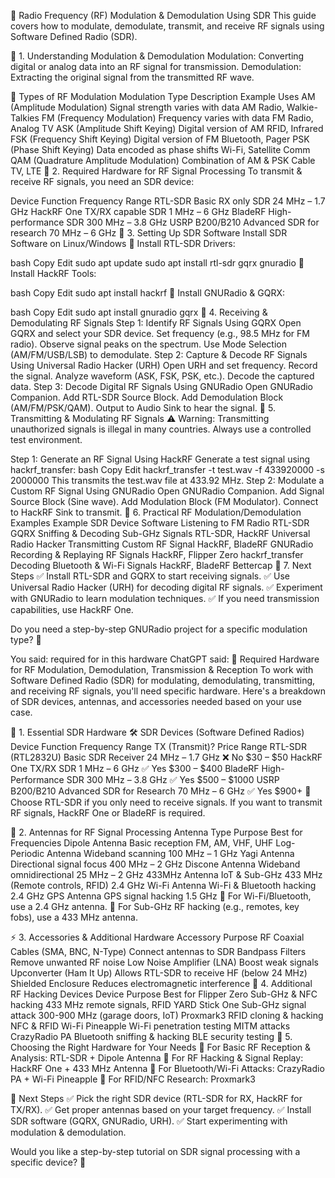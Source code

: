 📡 Radio Frequency (RF) Modulation & Demodulation Using SDR
This guide covers how to modulate, demodulate, transmit, and receive RF signals using Software Defined Radio (SDR).

🔹 1. Understanding Modulation & Demodulation
Modulation: Converting digital or analog data into an RF signal for transmission.
Demodulation: Extracting the original signal from the transmitted RF wave.

📌 Types of RF Modulation
Modulation Type	Description	Example Uses
AM (Amplitude Modulation)	Signal strength varies with data	AM Radio, Walkie-Talkies
FM (Frequency Modulation)	Frequency varies with data	FM Radio, Analog TV
ASK (Amplitude Shift Keying)	Digital version of AM	RFID, Infrared
FSK (Frequency Shift Keying)	Digital version of FM	Bluetooth, Pager
PSK (Phase Shift Keying)	Data encoded as phase shifts	Wi-Fi, Satellite Comm
QAM (Quadrature Amplitude Modulation)	Combination of AM & PSK	Cable TV, LTE
🔹 2. Required Hardware for RF Signal Processing
To transmit & receive RF signals, you need an SDR device:

Device	Function	Frequency Range
RTL-SDR	Basic RX only SDR	24 MHz – 1.7 GHz
HackRF One	TX/RX capable SDR	1 MHz – 6 GHz
BladeRF	High-performance SDR	300 MHz – 3.8 GHz
USRP B200/B210	Advanced SDR for research	70 MHz – 6 GHz
🔹 3. Setting Up SDR Software
Install SDR Software on Linux/Windows
🔹 Install RTL-SDR Drivers:

bash
Copy
Edit
sudo apt update
sudo apt install rtl-sdr gqrx gnuradio
🔹 Install HackRF Tools:

bash
Copy
Edit
sudo apt install hackrf
🔹 Install GNURadio & GQRX:

bash
Copy
Edit
sudo apt install gnuradio gqrx
🔹 4. Receiving & Demodulating RF Signals
Step 1: Identify RF Signals Using GQRX
Open GQRX and select your SDR device.
Set frequency (e.g., 98.5 MHz for FM radio).
Observe signal peaks on the spectrum.
Use Mode Selection (AM/FM/USB/LSB) to demodulate.
Step 2: Capture & Decode RF Signals Using Universal Radio Hacker (URH)
Open URH and set frequency.
Record the signal.
Analyze waveform (ASK, FSK, PSK, etc.).
Decode the captured data.
Step 3: Decode Digital RF Signals Using GNURadio
Open GNURadio Companion.
Add RTL-SDR Source Block.
Add Demodulation Block (AM/FM/PSK/QAM).
Output to Audio Sink to hear the signal.
🔹 5. Transmitting & Modulating RF Signals
⚠️ Warning: Transmitting unauthorized signals is illegal in many countries. Always use a controlled test environment.

Step 1: Generate an RF Signal Using HackRF
Generate a test signal using hackrf_transfer:
bash
Copy
Edit
hackrf_transfer -t test.wav -f 433920000 -s 2000000
This transmits the test.wav file at 433.92 MHz.
Step 2: Modulate a Custom RF Signal Using GNURadio
Open GNURadio Companion.
Add Signal Source Block (Sine wave).
Add Modulation Block (FM Modulator).
Connect to HackRF Sink to transmit.
🔹 6. Practical RF Modulation/Demodulation Examples
Example	SDR Device	Software
Listening to FM Radio	RTL-SDR	GQRX
Sniffing & Decoding Sub-GHz Signals	RTL-SDR, HackRF	Universal Radio Hacker
Transmitting Custom RF Signal	HackRF, BladeRF	GNURadio
Recording & Replaying RF Signals	HackRF, Flipper Zero	hackrf_transfer
Decoding Bluetooth & Wi-Fi Signals	HackRF, BladeRF	Bettercap
🔹 7. Next Steps
✅ Install RTL-SDR and GQRX to start receiving signals.
✅ Use Universal Radio Hacker (URH) for decoding digital RF signals.
✅ Experiment with GNURadio to learn modulation techniques.
✅ If you need transmission capabilities, use HackRF One.

Do you need a step-by-step GNURadio project for a specific modulation type? 🚀







You said:
required for in this hardware
ChatGPT said:
📡 Required Hardware for RF Modulation, Demodulation, Transmission & Reception
To work with Software Defined Radio (SDR) for modulating, demodulating, transmitting, and receiving RF signals, you'll need specific hardware. Here's a breakdown of SDR devices, antennas, and accessories needed based on your use case.

🔹 1. Essential SDR Hardware
🛠️ SDR Devices (Software Defined Radios)
Device	Function	Frequency Range	TX (Transmit)?	Price Range
RTL-SDR (RTL2832U)	Basic SDR Receiver	24 MHz – 1.7 GHz	❌ No	$30 – $50
HackRF One	TX/RX SDR	1 MHz – 6 GHz	✅ Yes	$300 – $400
BladeRF	High-Performance SDR	300 MHz – 3.8 GHz	✅ Yes	$500 – $1000
USRP B200/B210	Advanced SDR for Research	70 MHz – 6 GHz	✅ Yes	$900+
📝 Choose RTL-SDR if you only need to receive signals. If you want to transmit RF signals, HackRF One or BladeRF is required.

📡 2. Antennas for RF Signal Processing
Antenna Type	Purpose	Best for Frequencies
Dipole Antenna	Basic reception	FM, AM, VHF, UHF
Log-Periodic Antenna	Wideband scanning	100 MHz – 1 GHz
Yagi Antenna	Directional signal focus	400 MHz – 2 GHz
Discone Antenna	Wideband omnidirectional	25 MHz – 2 GHz
433MHz Antenna	IoT & Sub-GHz	433 MHz (Remote controls, RFID)
2.4 GHz Wi-Fi Antenna	Wi-Fi & Bluetooth hacking	2.4 GHz
GPS Antenna	GPS signal hacking	1.5 GHz
🔹 For Wi-Fi/Bluetooth, use a 2.4 GHz antenna.
🔹 For Sub-GHz RF hacking (e.g., remotes, key fobs), use a 433 MHz antenna.

⚡ 3. Accessories & Additional Hardware
Accessory	Purpose
RF Coaxial Cables (SMA, BNC, N-Type)	Connect antennas to SDR
Bandpass Filters	Remove unwanted RF noise
Low Noise Amplifier (LNA)	Boost weak signals
Upconverter (Ham It Up)	Allows RTL-SDR to receive HF (below 24 MHz)
Shielded Enclosure	Reduces electromagnetic interference
🔹 4. Additional RF Hacking Devices
Device	Purpose	Best for
Flipper Zero	Sub-GHz & NFC hacking	433 MHz remote signals, RFID
YARD Stick One	Sub-GHz signal attack	300-900 MHz (garage doors, IoT)
Proxmark3	RFID cloning & hacking	NFC & RFID
Wi-Fi Pineapple	Wi-Fi penetration testing	MITM attacks
CrazyRadio PA	Bluetooth sniffing & hacking	BLE security testing
🔹 5. Choosing the Right Hardware for Your Needs
🔹 For Basic RF Reception & Analysis: RTL-SDR + Dipole Antenna
🔹 For RF Hacking & Signal Replay: HackRF One + 433 MHz Antenna
🔹 For Bluetooth/Wi-Fi Attacks: CrazyRadio PA + Wi-Fi Pineapple
🔹 For RFID/NFC Research: Proxmark3

🚀 Next Steps
✅ Pick the right SDR device (RTL-SDR for RX, HackRF for TX/RX).
✅ Get proper antennas based on your target frequency.
✅ Install SDR software (GQRX, GNURadio, URH).
✅ Start experimenting with modulation & demodulation.

Would you like a step-by-step tutorial on SDR signal processing with a specific device? 🚀
